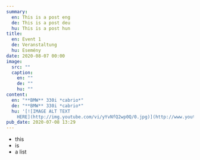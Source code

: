 ```yaml
---
summary:
  en: This is a post eng
  de: This is a post deu
  hu: This is a post hun
title:
  en: Event 1
  de: Veranstaltung
  hu: Esemény
date: 2020-08-07 00:00
image:
  src: ""
  caption:
    en: ""
    de: ""
    hu: ""
content:
  en: "**BMW** 330i *cabrio*"
  de: "**BMW** 330i *cabrio*"
  hu: '[![IMAGE ALT TEXT
    HERE](http://img.youtube.com/vi/yYvNfQ2wp0Q/0.jpg)](http://www.youtube.com/watch?v=yYvNfQ2wp0Q){:target="_blank"}'
pub_date: 2020-07-08 13:29
---
```

- this
- is
- a list
